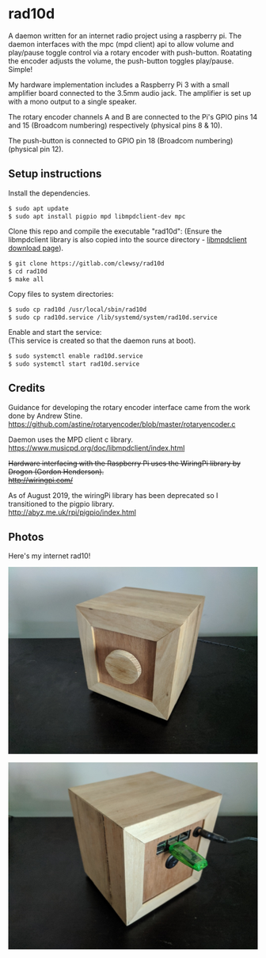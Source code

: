 # rad10d
A daemon written for an internet radio project using a raspberry pi.  The daemon interfaces with the mpc (mpd client) api to allow volume and play/pause toggle control via a rotary encoder with push-button.  Roatating the encoder adjusts the volume, the push-button toggles play/pause.  Simple!  

My hardware implementation includes a Raspberry Pi 3 with a small amplifier board connected to the 3.5mm audio jack.  The amplifier is set up with a mono output to a single speaker.  

The rotary encoder channels A and B are connected to the Pi's GPIO pins 14 and 15 (Broadcom numbering) respectively (physical pins 8 & 10).  

The push-button is connected to GPIO pin 18 (Broadcom numbering) (physical pin 12).

## Setup instructions
Install the dependencies.
```shell
$ sudo apt update
$ sudo apt install pigpio mpd libmpdclient-dev mpc
```
Clone this repo and compile the executable "rad10d":
(Ensure the libmpdclient library is also copied into the source directory - [libmpdclient download page](https://musicpd.org/libs/libmpdclient/)).
```shell
$ git clone https://gitlab.com/clewsy/rad10d
$ cd rad10d
$ make all
```
Copy files to system directories:
```shell
$ sudo cp rad10d /usr/local/sbin/rad10d
$ sudo cp rad10d.service /lib/systemd/system/rad10d.service
```
Enable and start the service:  
(This service is created so that the daemon runs at boot).
```shell
$ sudo systemctl enable rad10d.service
$ sudo systemctl start rad10d.service
```
## Credits
Guidance for developing the rotary encoder interface came from the work done by Andrew Stine.  
https://github.com/astine/rotaryencoder/blob/master/rotaryencoder.c

Daemon uses the MPD client c library.  
https://www.musicpd.org/doc/libmpdclient/index.html

~~Hardware interfacing with the Raspberry Pi uses the WiringPi library by Drogon (Gordon Henderson).~~  
~~http://wiringpi.com/~~

As of August 2019, the wiringPi library has been deprecated so I transitioned to the pigpio library.  
http://abyz.me.uk/rpi/pigpio/index.html

## Photos
Here's my internet rad10!

![rad10 Front View,](photos/rad10_front.jpg)

![rad10 Back View,](photos/rad10_back.jpg)
